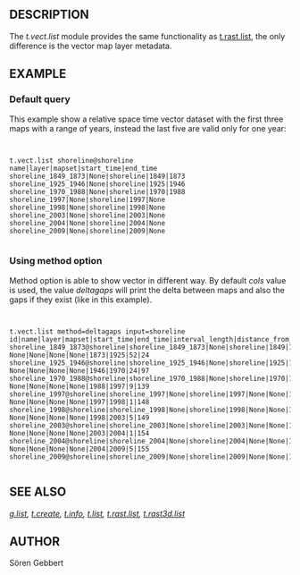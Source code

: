 
## DESCRIPTION

The *t.vect.list* module provides the same functionality as
[t.rast.list](t.rast.list.html), the only difference is the
vector map layer metadata.

## EXAMPLE

### Default query

This example show a relative space time vector dataset with the first
three maps with a range of years, instead the last five are valid only
for one year:

```


t.vect.list shoreline@shoreline
name|layer|mapset|start_time|end_time
shoreline_1849_1873|None|shoreline|1849|1873
shoreline_1925_1946|None|shoreline|1925|1946
shoreline_1970_1988|None|shoreline|1970|1988
shoreline_1997|None|shoreline|1997|None
shoreline_1998|None|shoreline|1998|None
shoreline_2003|None|shoreline|2003|None
shoreline_2004|None|shoreline|2004|None
shoreline_2009|None|shoreline|2009|None


```

### Using method option

Method option is able to show vector in different way. By default *cols*
value is used, the value *deltagaps* will print the delta between
maps and also the gaps if they exist (like in this example).

```


t.vect.list method=deltagaps input=shoreline
id|name|layer|mapset|start_time|end_time|interval_length|distance_from_begin
shoreline_1849_1873@shoreline|shoreline_1849_1873|None|shoreline|1849|1873|24|0
None|None|None|None|1873|1925|52|24
shoreline_1925_1946@shoreline|shoreline_1925_1946|None|shoreline|1925|1946|21|76
None|None|None|None|1946|1970|24|97
shoreline_1970_1988@shoreline|shoreline_1970_1988|None|shoreline|1970|1988|18|121
None|None|None|None|1988|1997|9|139
shoreline_1997@shoreline|shoreline_1997|None|shoreline|1997|None|None|148
None|None|None|None|1997|1998|1|148
shoreline_1998@shoreline|shoreline_1998|None|shoreline|1998|None|None|149
None|None|None|None|1998|2003|5|149
shoreline_2003@shoreline|shoreline_2003|None|shoreline|2003|None|None|154
None|None|None|None|2003|2004|1|154
shoreline_2004@shoreline|shoreline_2004|None|shoreline|2004|None|None|155
None|None|None|None|2004|2009|5|155
shoreline_2009@shoreline|shoreline_2009|None|shoreline|2009|None|None|160


```

## SEE ALSO

*[g.list](g.list.html),
[t.create](t.create.html),
[t.info](t.info.html),
[t.list](t.list.html),
[t.rast.list](t.rast.list.html),
[t.rast3d.list](t.rast3d.list.html)*

## AUTHOR

Sören Gebbert
